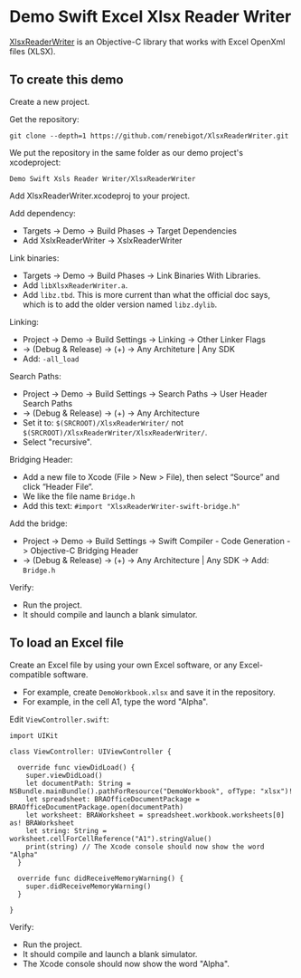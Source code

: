 # Demo Swift Excel Xlsx Reader Writer

[XlsxReaderWriter](https://github.com/renebigot/XlsxReaderWriter) is an Objective-C library that works with Excel OpenXml files (XLSX).

## To create this demo

Create a new project.

Get the repository:

    git clone --depth=1 https://github.com/renebigot/XlsxReaderWriter.git

We put the repository in the same folder as our demo project's xcodeproject:

    Demo Swift Xsls Reader Writer/XlsxReaderWriter

Add XlsxReaderWriter.xcodeproj to your project.

Add dependency:

  * Targets -> Demo -> Build Phases -> Target Dependencies
  * Add XslxReaderWriter -> XslxReaderWriter

Link binaries:

  * Targets -> Demo -> Build Phases -> Link Binaries With Libraries.
  * Add `libXlsxReaderWriter.a`.
  * Add `libz.tbd`. This is more current than what the official doc says, which is to add the older version named `libz.dylib`.

Linking:

  * Project -> Demo -> Build Settings -> Linking -> Other Linker Flags 
  * -> (Debug & Release) -> (+) -> Any Architeture | Any SDK
  * Add: `-all_load`

Search Paths:

  * Project -> Demo -> Build Settings -> Search Paths -> User Header Search Paths 
  * -> (Debug & Release) -> (+) -> Any Architecture
  * Set it to: `$(SRCROOT)/XlsxReaderWriter/` not `$(SRCROOT)/XlsxReaderWriter/XlsxReaderWriter/`.
  * Select "recursive".

Bridging Header:

  * Add a new file to Xcode (File > New > File), then select “Source” and click “Header File“.
  * We like the file name `Bridge.h`
  * Add this text: `#import "XlsxReaderWriter-swift-bridge.h"`

Add the bridge:

  * Project -> Demo -> Build Settings -> Swift Compiler - Code Generation -> Objective-C Bridging Header 
  * -> (Debug & Release) -> (+) -> Any Architecture | Any SDK -> Add: `Bridge.h`

Verify:

  * Run the project. 
  * It should compile and launch a blank simulator.

## To load an Excel file

Create an Excel file by using your own Excel software, or any Excel-compatible software.

  * For example, create `DemoWorkbook.xlsx` and save it in the repository.
  * For example, in the cell A1, type the word "Alpha". 

Edit `ViewController.swift`:

    import UIKit

    class ViewController: UIViewController {

      override func viewDidLoad() {
        super.viewDidLoad()
        let documentPath: String = NSBundle.mainBundle().pathForResource("DemoWorkbook", ofType: "xlsx")!
        let spreadsheet: BRAOfficeDocumentPackage = BRAOfficeDocumentPackage.open(documentPath)
        let worksheet: BRAWorksheet = spreadsheet.workbook.worksheets[0] as! BRAWorksheet
        let string: String = worksheet.cellForCellReference("A1").stringValue()
        print(string) // The Xcode console should now show the word "Alpha"
      }

      override func didReceiveMemoryWarning() {
        super.didReceiveMemoryWarning()
      }

    }

Verify:

  * Run the project. 
  * It should compile and launch a blank simulator.
  * The Xcode console should now show the word "Alpha".
